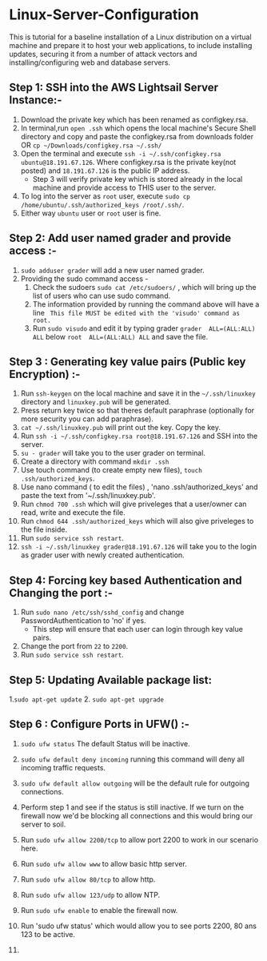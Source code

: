 # Linux-Server-Configuration
This is tutorial for a baseline installation of a Linux distribution on a virtual machine and prepare it to host your web applications, to include installing updates, securing it from a number of attack vectors and installing/configuring web and database servers.

## Step 1: SSH into the AWS Lightsail Server Instance:-
1. Download the private key which has been renamed as configkey.rsa.
2. In terminal,run  `open .ssh` which opens the local machine's Secure Shell directory and copy and paste the configkey.rsa from downloads folder OR `cp ~/Downloads/configkey.rsa ~/.ssh/`
3. Open the terminal and execute     `ssh -i ~/.ssh/configkey.rsa ubuntu@18.191.67.126`. Where configkey.rsa is the private key(not posted) and `18.191.67.126` is the public IP address.
      * Step 3 will verify private key which is stored already in the local machine and provide access to THIS user to the server.
4. To log into the server as `root` user, execute `sudo cp /home/ubuntu/.ssh/authorized_keys /root/.ssh/`.
5. Either way `ubuntu` user or `root` user is fine.

## Step 2: Add user named grader and provide access :-
1. `sudo adduser grader` will add a new user named grader.
2. Providing the sudo command access -
    1. Check the sudoers `sudo cat /etc/sudoers/` , which will bring up the list of users who can use sudo command.
    2. The information provided by running the command above will have a line ` This file MUST be edited with the 'visudo' command as root.`
    3. Run `sudo visudo` and edit it by typing grader `grader  ALL=(ALL:ALL) ALL` below `root  ALL=(ALL:ALL) ALL` and save the file.
    
## Step 3 : Generating key value pairs (Public key Encryption) :-
1. Run `ssh-keygen` on the local machine and save it in the `~/.ssh/linuxkey` directory and `linuxkey.pub` will be generated.
2. Press return key twice so that theres default paraphrase (optionally for more security you can add paraphrase).
3. `cat ~/.ssh/linuxkey.pub` will print out the key. Copy the key.
4. Run `ssh -i ~/.ssh/configkey.rsa root@18.191.67.126` and SSH into the server.
5. `su - grader` will take you to the user grader on terminal.
6. Create a directory with command `mkdir .ssh`
7. Use touch command (to create empty new files), `touch .ssh/authorized_keys`.
8. Use nano command ( to edit the files) , 'nano .ssh/authorized_keys' and paste the text from '~/.ssh/linuxkey.pub'.
9. Run `chmod 700 .ssh` which will give priveleges that a user/owner can read, write and execute the file.
10. Run `chmod 644 .ssh/authorized_keys` which will also give priveleges to the file inside.
11. Run `sudo service ssh restart`.
12. `ssh -i ~/.ssh/linuxkey grader@18.191.67.126` will take you to the login as grader user with newly created authentication.


## Step 4: Forcing key based Authentication and Changing the port :-
1. Run `sudo nano /etc/ssh/sshd_config` and change PasswordAuthentication to 'no' if yes.
    * This step will ensure that each user can login through key value pairs.
2. Change the port from `22` to `2200`.
3. Run `sudo service ssh restart`.

## Step 5: Updating Available package list:
1.`sudo apt-get update`
2. `sudo apt-get upgrade`

## Step 6 : Configure Ports in UFW() :-
1. `sudo ufw status` The default Status will be inactive.
2. `sudo ufw default deny incoming` running this command will deny all incoming traffic requests.
3. `sudo ufw default allow outgoing` will be the default rule for outgoing connections.
4. Perform step 1 and see if the status is still inactive. If we turn on the firewall now we'd be blocking all connections and this would bring our server to soil.
5. Run `sudo ufw allow 2200/tcp` to allow port 2200 to work in our scenario here.
6. Run `sudo ufw allow www` to allow basic http server.
7. Run `sudo ufw allow 80/tcp` to allow http.
8. Run `sudo ufw allow 123/udp` to allow NTP.
9. Run `sudo ufw enable` to enable the firewall now.
10. Run 'sudo ufw status' which would allow you to see ports 2200, 80 ans 123 to be active.


5. 

